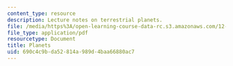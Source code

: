 ```yaml
---
content_type: resource
description: Lecture notes on terrestrial planets.
file: /media/https%3A/open-learning-course-data-rc.s3.amazonaws.com/12-002-physics-and-chemistry-of-the-terrestrial-planets-fall-2008/690c4c9bda52814a989d4baa66880ac7_MIT12_002f08_lec31.pdf
file_type: application/pdf
resourcetype: Document
title: Planets
uid: 690c4c9b-da52-814a-989d-4baa66880ac7
---
```

